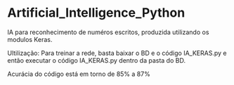 # Artificial_Intelligence_Python

IA para reconhecimento de numéros escritos, produzida utilizando os modulos Keras.

Ultilização: Para treinar a rede, basta baixar o BD e o código IA_KERAS.py e então executar o código IA_KERAS.py dentro da pasta do BD.

Acurácia do código está em torno de 85% a 87%
